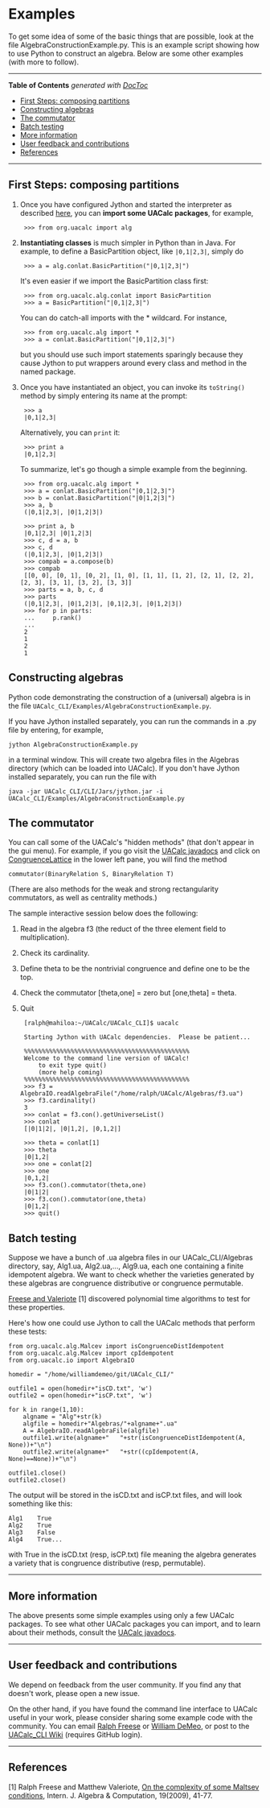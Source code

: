 Examples
========
To get some idea of some of the basic things that are possible, look at the file
AlgebraConstructionExample.py. This is an example script
showing how to use Python to construct an algebra. Below are some other
examples (with more to follow).

---------------------------------------------

<!-- START doctoc generated TOC please keep comment here to allow auto update -->
<!-- DON'T EDIT THIS SECTION, INSTEAD RE-RUN doctoc TO UPDATE -->
**Table of Contents**  *generated with [DocToc](http://doctoc.herokuapp.com/)*

  - [First Steps: composing partitions](#first-steps-composing-partitions)
  - [Constructing algebras](#constructing-algebras)
  - [The commutator](#the-commutator)
  - [Batch testing](#batch-testing)
  - [More information](#more-information)
  - [User feedback and contributions](#user-feedback-and-contributions)
  - [References](#references)

<!-- END doctoc generated TOC please keep comment here to allow auto update -->

----------------------------------------

## First Steps: composing partitions
1. Once you have configured Jython and started the interpreter as described
[here](https://github.com/UACalc/UACalc_CLI), you can **import some UACalc
packages**, for example,

        >>> from org.uacalc import alg

2. **Instantiating classes** is much simpler in Python than in Java.
   For example, to define a BasicPartition object, like `|0,1|2,3|`, simply do

        >>> a = alg.conlat.BasicPartition("|0,1|2,3|")

   It's even easier if we import the BasicPartition class first:

        >>> from org.uacalc.alg.conlat import BasicPartition
        >>> a = BasicPartition("|0,1|2,3|")

   You can do catch-all imports with the * wildcard. For instance,

        >>> from org.uacalc.alg import *
        >>> a = conlat.BasicPartition("|0,1|2,3|")

   but you should use such import statements sparingly because they cause Jython to
   put wrappers around every class and method in the named package.

3. Once you have instantiated an object, you can invoke its `toString()` method
   by simply entering its name at the prompt: 

        >>> a
        |0,1|2,3|

   Alternatively, you can `print` it:

        >>> print a
        |0,1|2,3|


   To summarize, let's go though a simple example from the beginning.

        >>> from org.uacalc.alg import *
        >>> a = conlat.BasicPartition("|0,1|2,3|")
        >>> b = conlat.BasicPartition("|0|1,2|3|")
        >>> a, b
        (|0,1|2,3|, |0|1,2|3|)
    
        >>> print a, b
        |0,1|2,3| |0|1,2|3|
        >>> c, d = a, b
        >>> c, d
        (|0,1|2,3|, |0|1,2|3|)
        >>> compab = a.compose(b)
        >>> compab
        [[0, 0], [0, 1], [0, 2], [1, 0], [1, 1], [1, 2], [2, 1], [2, 2], [2, 3], [3, 1], [3, 2], [3, 3]]
        >>> parts = a, b, c, d
        >>> parts
        (|0,1|2,3|, |0|1,2|3|, |0,1|2,3|, |0|1,2|3|)
        >>> for p in parts:
        ...     p.rank()
        ... 
        2
        1
        2
        1

## Constructing algebras
Python code demonstrating the construction of a (universal) algebra is 
in the file `UACalc_CLI/Examples/AlgebraConstructionExample.py`.

If you have Jython installed separately, you can run the commands in a .py file
by entering, for example,

    jython AlgebraConstructionExample.py 

in a terminal window.  This will create two algebra files in the Algebras
directory (which can be loaded into UACalc).  If you don't have Jython installed
separately, you can run the file with 

    java -jar UACalc_CLI/CLI/Jars/jython.jar -i UACalc_CLI/Examples/AlgebraConstructionExample.py



## The commutator
You can call some of the UACalc's "hidden methods" (that don't appear in the gui
menu). For example, if you go visit the
[UACalc javadocs](http://uacalc.org/doc/) and click on [CongruenceLattice](http://uacalc.org/doc/org/uacalc/alg/conlat/CongruenceLattice.html) in
the lower left pane, you will find the method

    commutator(BinaryRelation S, BinaryRelation T)

(There are also methods for the weak and strong rectangularity commutators, as well as centrality methods.)

The sample interactive session below does the following:

1. Read in the algebra f3 (the reduct of the three element field to multiplication).
2. Check its cardinality.
3. Define theta to be the nontrivial congruence and define one to be the top.
4. Check the commutator [theta,one] = zero but [one,theta] = theta.
5. Quit

        [ralph@mahiloa:~/UACalc/UACalc_CLI]$ uacalc

        Starting Jython with UACalc dependencies.  Please be patient...

        %%%%%%%%%%%%%%%%%%%%%%%%%%%%%%%%%%%%%%%%%%%%%%
        Welcome to the command line version of UACalc!
            to exit type quit()
            (more help coming)
        %%%%%%%%%%%%%%%%%%%%%%%%%%%%%%%%%%%%%%%%%%%%%%
        >>> f3 = AlgebraIO.readAlgebraFile("/home/ralph/UACalc/Algebras/f3.ua")
        >>> f3.cardinality()
        3
        >>> conlat = f3.con().getUniverseList()
        >>> conlat
        [|0|1|2|, |0|1,2|, |0,1,2|]
        
        >>> theta = conlat[1]
        >>> theta
        |0|1,2|
        >>> one = conlat[2]
        >>> one
        |0,1,2|
        >>> f3.con().commutator(theta,one)
        |0|1|2|
        >>> f3.con().commutator(one,theta)
        |0|1,2|
        >>> quit()
		
## Batch testing
Suppose we have a bunch of .ua algebra files in our UACalc_CLI/Algebras
directory, say, Alg1.ua, Alg2.ua,..., Alg9.ua, each one containing a finite
idempotent algebra. We want to check whether the varieties generated by these 
algebras are congruence distributive or congruence permutable.

[Freese and Valeriote](http://www.math.hawaii.edu/~ralph/Preprints/IJAC_1901_P41.pdf)
[1] discovered polynomial time algorithms to test for these properties.

Here's how one could use Jython to call the UACalc methods that perform these
tests:

    from org.uacalc.alg.Malcev import isCongruenceDistIdempotent
    from org.uacalc.alg.Malcev import cpIdempotent
    from org.uacalc.io import AlgebraIO

    homedir = "/home/williamdemeo/git/UACalc_CLI/"

    outfile1 = open(homedir+"isCD.txt", 'w')
    outfile2 = open(homedir+"isCP.txt", 'w')

    for k in range(1,10):
        algname = "Alg"+str(k)
        algfile = homedir+"Algebras/"+algname+".ua"
        A = AlgebraIO.readAlgebraFile(algfile)
        outfile1.write(algname+"   "+str(isCongruenceDistIdempotent(A, None))+"\n")
        outfile2.write(algname+"   "+str((cpIdempotent(A, None)==None))+"\n")
        
    outfile1.close()
    outfile2.close()

The output will be stored in the isCD.txt and isCP.txt files, and will 
look something like this:

    Alg1    True
	Alg2    True
	Alg3    False
	Alg4    True...

with True in the isCD.txt (resp, isCP.txt) file meaning the algebra generates a
variety that is congruence distributive (resp, permutable).

------------------------------------------------

## More information
The above presents some simple examples using only a few UACalc packages.
To see what other UACalc packages you can import, and to learn about
their methods, consult the [UACalc javadocs](http://uacalc.org/doc/).

---------------------------------------------------------------

## User feedback and contributions
We depend on feedback from the user community.  If you find any that doesn't
work, please open a new issue.

On the other hand, if you have found the command line interface to UACalc useful
in your work, please consider sharing some example code with the community.  You
can email [Ralph Freese](mailto:ralph@math.hawaii.edu) or
[William DeMeo](mailto:williamdemeo@gmail.com), or post to the
[UACalc_CLI Wiki](https://github.com/UACalc/UACalc_CLI/wiki) (requires GitHub login). 

----------------------------------------------------

## References
[1] Ralph Freese and Matthew Valeriote, [On the complexity of some Maltsev conditions](http://www.math.hawaii.edu/~ralph/Preprints/IJAC_1901_P41.pdf), Intern. J. Algebra & Computation, 19(2009), 41-77.




